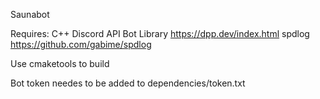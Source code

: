 Saunabot

Requires:
C++ Discord API Bot Library https://dpp.dev/index.html
spdlog https://github.com/gabime/spdlog

Use cmaketools to build

Bot token needes to be added to dependencies/token.txt
